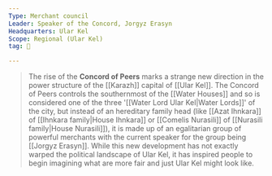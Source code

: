 ```yaml
---
Type: Merchant council
Leader: Speaker of the Concord, Jorgyz Erasyn
Headquarters: Ular Kel
Scope: Regional (Ular Kel)
tag: 👥

---
```


> The rise of the **Concord of Peers** marks a strange new direction in the power structure of the [[Karazh]] capital of [[Ular Kel]]. The Concord of Peers controls the southernmost of the [[Water Houses]] and so is considered one of the three '[[Water Lord Ular Kel|Water Lords]]' of the city, but instead of an hereditary family head (like [[Azat Ihnkara]] of [[Ihnkara family|House Ihnkara]] or [[Comelis Nurasili]] of [[Nurasili family|House Nurasili]]), it is made up of an egalitarian group of powerful merchants with the current speaker for the group being [[Jorgyz Erasyn]]. While this new development has not exactly warped the political landscape of Ular Kel, it has inspired people to begin imagining what are more fair and just Ular Kel might look like.








